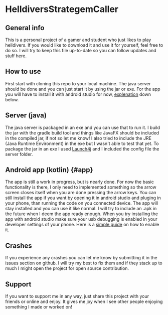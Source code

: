 # HelldiversStrategemCaller
## General info
This is a personal project of a gamer and student who just likes to play helldivers. If you would like to download it and use it for yourself, feel free to do so. I will try to keep this file up-to-date so you can follow updates and stuff here.
## How to use
First start with cloning this repo to your local machine. The java server should be done and you can just start it by using the jar or exe. For the app you will have to install it with android studio for now, [explenation](#app) down below. 
## Server (java)
The java server is packaged in an exe and you can use that to run it. I build the jar with the gradle build tool and things like JavaFX should be included in the compiled jar, if not so let me know! I also tried to include the JRE (Java Runtime Environment) in the exe but I wasn't able to test that yet. To package the jar in an exe I used [Launch4j](https://launch4j.sourceforge.net/) and I included the config file the server folder.
## Android app (kotlin) {#app}
The app is still a work in progress, but is nearly done. For now the basic functionality is there, I only need to implemented something so the arrow screen closes itself when you are done pressing the arrow keys. You can still install the app if you want by opening it in android studio and pluging in your phone, than running the code on you connected device. The app will stay installed and you can use it like normal. I will try to include an .apk in the future when I deem the app ready enough. When you try installing the app with android studio make sure your usb debugging is enabled in your developer settings of your phone. Here is a [simple guide](https://developer.android.com/studio/debug/dev-options#:~:text=Enable%20USB%20debugging%20on%20your%20device,-Before%20you%20can&text=Enable%20USB%20debugging%20in%20the,Advanced%20%3E%20Developer%20Options%20%3E%20USB%20debugging) on how to enable it.
## Crashes
If you experience any crashes you can let me know by submitting it in the issues section on github. I will try my best to fix them and if they stack up to much I might open the project for open source contribution.
## Support
If you want to support me in any way, just share this project with your friends or online and enjoy. It gives me joy when I see other people enjoying something I made or worked on!

